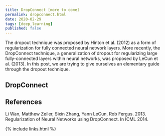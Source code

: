 ```yaml
---
title: DropConnect [more to come]
permalink: dropconnect.html
date: 2020-02-29
tags: [deep_learning]
published: false
---
```


The dropout technique was proposed by Hinton et al. (2012) as a form of regularization for fully connected neural
network layers.<!--more--> More recently, the DropConnect technique, a generalization of dropout for regularizing large
fully-connected layers within neural networks, was proposed by LeCun et al. (2013). In this post, we are trying to give
ourselves an elementary guide through the dropout technique.

## DropConnect

## References
Li Wan, Matthew Zeiler, Sixin Zhang, Yann LeCun, Rob Fergus. 2013. Regularization of Neural Networks using DropConnect.
In ICML 2014.

{% include links.html %}
